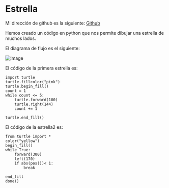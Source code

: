 # Estrella
Mi dirección de github es la siguiente: [Github](https://github.com/Barroso03/Estrella.git)

Hemos creado un código en python que nos permite dibujar una estrella de muchos lados.

El diagrama de flujo es el siguiente:

![image](https://user-images.githubusercontent.com/91721590/146820257-09ec64b2-b168-494b-b448-d3b7604ebf46.png)

El código de la primera estrella es:
```
import turtle
turtle.fillcolor("pink")
turtle.begin_fill()
count = 1
while count <= 5:
    turtle.forward(100)
    turtle.right(144)
    count += 1

turtle.end_fill()
```
El código de la estrella2 es:
```
from turtle import *
color("yellow")
begin_fill()
while True:
    forward(300)
    left(170)
    if abs(pos())< 1:
        break

end_fill
done()
```
